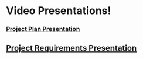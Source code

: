 # Video Presentations!

### [Project Plan Presentation](https://www.loom.com/share/dac0e43038c74986969d909b218a8955)

## [Project Requirements Presentation](https://www.loom.com/share/540c7faadac54c5d98cbf22ddf56462f?sid=e0a85774-c63d-4934-a0eb-d3d6d4350a49)

